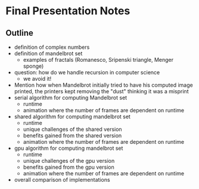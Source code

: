 # Final Presentation Notes

## Outline

* definition of complex numbers
* definition of mandelbrot set
    * examples of fractals (Romanesco, Sripenski triangle, Menger sponge)
* question: how do we handle recursion in computer science
    * we avoid it!
* Mention how when Mandelbrot initially tried to have his computed image printed, the printers kept removing the "dust" thinking it was a misprint
* serial algorithm for computing Mandelbrot set
    * runtime
    * animation where the number of frames are dependent on runtime
* shared algorithm for computing mandelbrot set
    * runtime
    * unique challenges of the shared version
    * benefits gained from the shared version
    * animation where the number of frames are dependent on runtime
* gpu algorithm for computing mandelbrot set
    * runtime
    * unique challenges of the gpu version
    * benefits gained from the gpu version
    * animation where the number of frames are dependent on runtime
* overall comparison of implementations
